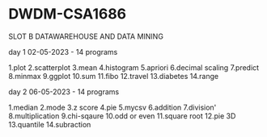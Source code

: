 # DWDM-CSA1686
SLOT B DATAWAREHOUSE AND DATA MINING 

day 1 02-05-2023 - 14 programs

1.plot
2.scatterplot
3.mean
4.histogram
5.apriori 
6.decimal scaling
7.predict
8.minmax
9.ggplot
10.sum
11.fibo
12.travel
13.diabetes
14.range

day 2 06-05-2023 - 14 programs

1.median
2.mode
3.z score
4.pie
5.mycsv
6.addition
7.division'
8.multiplication
9.chi-sqaure
10.odd or even
11.square root
12.pie 3D
13.quantile
14.subraction



